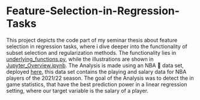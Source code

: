 # Feature-Selection-in-Regression-Tasks
This project depicts the code part of my seminar thesis about feature selection in regression tasks, where i dive deeper into the functionality of subset selection and regularization methods. The functionality lies in <a href = "https://github.com/Kai-Ref/Feature-Selection-in-Regression-Tasks/blob/main/underlying_functions.py" target = "_self">underlying_functions.py</a>, while the illustrations are shown in <a href = "https://github.com/Kai-Ref/Feature-Selection-in-Regression-Tasks/blob/main/Jupyter_Overview.ipynb" target = "_self">Jupyter_Overview.ipynb</a>. The Analysis is made using an NBA :basketball: data set, deployed <a href = "https://github.com/Kai-Ref/Feature-Selection-in-Regression-Tasks/blob/main/NBA_salaries_and_stats.csv" target = "_self">here</a>, this data set contains the playing and salary data for NBA players of the 2021/22 season. The goal of the Analysis was to detect the in game statistics, that have the best prediction power in a linear regression setting, where our target variable is the salary of a player.  
